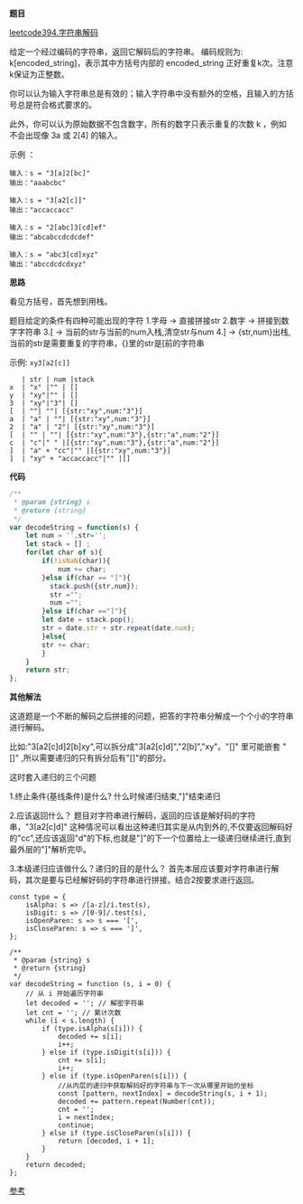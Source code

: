 
**题目**

[leetcode394.字符串解码](https://leetcode-cn.com/problems/shortest-distance-to-a-character/)

给定一个经过编码的字符串，返回它解码后的字符串。
编码规则为: k[encoded_string]，表示其中方括号内部的 encoded_string 正好重复k次。注意k保证为正整数。

你可以认为输入字符串总是有效的；输入字符串中没有额外的空格，且输入的方括号总是符合格式要求的。

此外，你可以认为原始数据不包含数字，所有的数字只表示重复的次数 k ，例如不会出现像 3a 或 2[4] 的输入。

示例 ：

```
输入：s = "3[a]2[bc]"
输出："aaabcbc"

输入：s = "3[a2[c]]"
输出："accaccacc"

输入：s = "2[abc]3[cd]ef"
输出："abcabccdcdcdef"

输入：s = "abc3[cd]xyz"
输出："abccdcdcdxyz"
```

**思路**

看见方括号，首先想到用栈。

题目给定的条件有四种可能出现的字符
1.字母 -> 直接拼接str
2.数字 -> 拼接到数字字符串
3.[   -> 当前的str与当前的num入栈,清空str与num
4.]   -> {str,num}出栈,当前的str是需要重复的字符串，{}里的str是[前的字符串

示例: `xy3[a2[c]]`

```
   | str | num |stack
x  | "x" |"" | []
y  | "xy"|"" | []
3  | "xy"|"3"| []
[  | ""| ""| [{str:"xy",num:"3"}]
a  | "a" | ""| [{str:"xy",num:"3"}]
2  | "a" | "2"| [{str:"xy",num:"3"}]
[  | "" | ""| [{str:"xy",num:"3"},{str:"a",num:"2"}]
c  | "c"|" " |[{str:"xy",num:"3"},{str:"a",num:"2"}]
]  | "a" + "cc"|"" |[{str:"xy",num:"3"}]
]  | "xy" + "accaccacc"|"" |[]
```

**代码**

```js
/**
 * @param {string} s
 * @return {string}
 */
var decodeString = function(s) {
    let num = '',str='';
    let stack = [] ;
    for(let char of s){
        if(!isNaN(char)){
            num += char;     
        }else if(char == "["){
          stack.push({str,num});
          str ="";
          num ="";
        }else if(char =="]"){
        let date = stack.pop();
        str = date.str + str.repeat(date.num);
        }else{
        str += char;
        }
    }
    return str;
};
```

**其他解法**

这道题是一个不断的解码之后拼接的问题，把答的字符串分解成一个个小的字符串进行解码。

比如:"3[a2[c]d]2[b]xy",可以拆分成"3[a2[c]d]","2[b]","xy"。"[]" 里可能嵌套 "[]" ,所以需要递归的只有拆分后有"[]"的部分。

这时套入递归的三个问题

1.终止条件(基线条件)是什么?
    什么时候递归结束,"]"结束递归

2.应该返回什么？
    题目对字符串进行解码，返回的应该是解好码的字符串，"3[a2[c]d]" 这种情况可以看出这种递归其实是从内到外的,不仅要返回解码好的"cc",还应该返回"d"的下标,也就是"]"的下一个位置给上一级递归继续进行,直到最外层的"]"解析完毕。

3.本级递归应该做什么？递归的目的是什么？
   首先本层应该要对字符串进行解码，其次是要与已经解好码的字符串进行拼接。结合2按要求进行返回。

```JS
const type = {
    isAlpha: s => /[a-z]/i.test(s),
    isDigit: s => /[0-9]/.test(s),
    isOpenParen: s => s === '[',
    isCloseParen: s => s === ']',
};

/**
 * @param {string} s
 * @return {string}
 */
var decodeString = function (s, i = 0) {
    // 从 i 开始遍历字符串
    let decoded = ''; // 解密字符串
    let cnt = ''; // 累计次数
    while (i < s.length) {
        if (type.isAlpha(s[i])) {
            decoded += s[i];
            i++;
        } else if (type.isDigit(s[i])) {
            cnt += s[i];
            i++;
        } else if (type.isOpenParen(s[i])) {
            //从内层的递归中获取解码好的字符串与下一次从哪里开始的坐标
            const [pattern, nextIndex] = decodeString(s, i + 1);
            decoded += pattern.repeat(Number(cnt));
            cnt = '';
            i = nextIndex;
            continue;
        } else if (type.isCloseParen(s[i])) {
            return [decoded, i + 1];
        }
    }
    return decoded;
};
```

[参考](https://github.com/suukii/91-days-algorithm/blob/master/basic/array-stack-queue/04.decode-string.md)